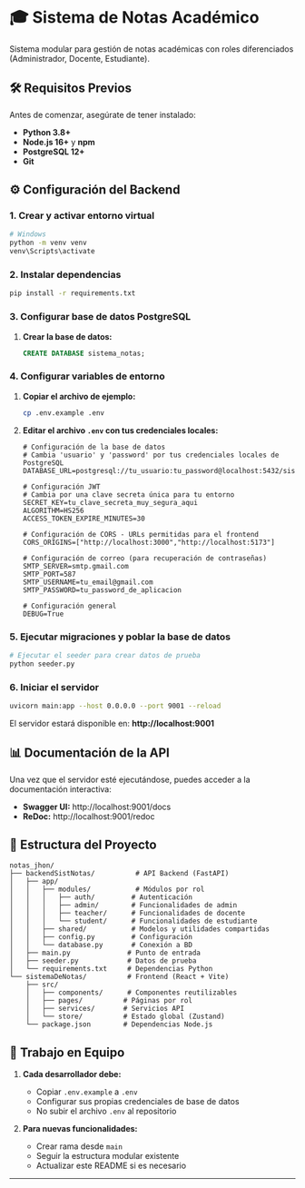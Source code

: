 

# 🎓 Sistema de Notas Académico

Sistema modular para gestión de notas académicas con roles diferenciados (Administrador, Docente, Estudiante).

## 🛠️ Requisitos Previos

Antes de comenzar, asegúrate de tener instalado:

- **Python 3.8+**
- **Node.js 16+** y **npm**
- **PostgreSQL 12+**
- **Git**

## ⚙️ Configuración del Backend

### 1. Crear y activar entorno virtual

```bash
# Windows
python -m venv venv
venv\Scripts\activate
```

### 2. Instalar dependencias

```bash
pip install -r requirements.txt
```

### 3. Configurar base de datos PostgreSQL

1. **Crear la base de datos:**
   ```sql
   CREATE DATABASE sistema_notas;
   ```

### 4. Configurar variables de entorno

1. **Copiar el archivo de ejemplo:**
   ```bash
   cp .env.example .env
   ```

2. **Editar el archivo `.env` con tus credenciales locales:**
   ```env
   # Configuración de la base de datos
   # Cambia 'usuario' y 'password' por tus credenciales locales de PostgreSQL
   DATABASE_URL=postgresql://tu_usuario:tu_password@localhost:5432/sistema_notas

   # Configuración JWT
   # Cambia por una clave secreta única para tu entorno
   SECRET_KEY=tu_clave_secreta_muy_segura_aqui
   ALGORITHM=HS256
   ACCESS_TOKEN_EXPIRE_MINUTES=30

   # Configuración de CORS - URLs permitidas para el frontend
   CORS_ORIGINS=["http://localhost:3000","http://localhost:5173"]

   # Configuración de correo (para recuperación de contraseñas)
   SMTP_SERVER=smtp.gmail.com
   SMTP_PORT=587
   SMTP_USERNAME=tu_email@gmail.com
   SMTP_PASSWORD=tu_password_de_aplicacion

   # Configuración general
   DEBUG=True
   ```

### 5. Ejecutar migraciones y poblar la base de datos

```bash
# Ejecutar el seeder para crear datos de prueba
python seeder.py
```

### 6. Iniciar el servidor

```bash
uvicorn main:app --host 0.0.0.0 --port 9001 --reload
```

El servidor estará disponible en: **http://localhost:9001**

## 📊 Documentación de la API

Una vez que el servidor esté ejecutándose, puedes acceder a la documentación interactiva:

- **Swagger UI:** http://localhost:9001/docs
- **ReDoc:** http://localhost:9001/redoc

## 📁 Estructura del Proyecto

```
notas_jhon/
├── backendSistNotas/          # API Backend (FastAPI)
│   ├── app/
│   │   ├── modules/           # Módulos por rol
│   │   │   ├── auth/         # Autenticación
│   │   │   ├── admin/        # Funcionalidades de admin
│   │   │   ├── teacher/      # Funcionalidades de docente
│   │   │   └── student/      # Funcionalidades de estudiante
│   │   ├── shared/           # Modelos y utilidades compartidas
│   │   ├── config.py         # Configuración
│   │   └── database.py       # Conexión a BD
│   ├── main.py              # Punto de entrada
│   ├── seeder.py            # Datos de prueba
│   └── requirements.txt     # Dependencias Python
└── sistemaDeNotas/          # Frontend (React + Vite)
    ├── src/
    │   ├── components/      # Componentes reutilizables
    │   ├── pages/          # Páginas por rol
    │   ├── services/       # Servicios API
    │   └── store/          # Estado global (Zustand)
    └── package.json        # Dependencias Node.js
```

## 👥 Trabajo en Equipo

1. **Cada desarrollador debe:**
   - Copiar `.env.example` a `.env`
   - Configurar sus propias credenciales de base de datos
   - No subir el archivo `.env` al repositorio

2. **Para nuevas funcionalidades:**
   - Crear rama desde `main`
   - Seguir la estructura modular existente
   - Actualizar este README si es necesario

---
